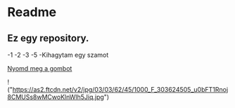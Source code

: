 # Readme
## Ez egy repository.
-1
-2
-3
-5
-Kihagytam egy szamot

[Nyomd meg a gombot]("vanenet.hu")

!("https://as2.ftcdn.net/v2/jpg/03/03/62/45/1000_F_303624505_u0bFT1Rnoj8CMUSs8wMCwoKlnWlh5Jiq.jpg")